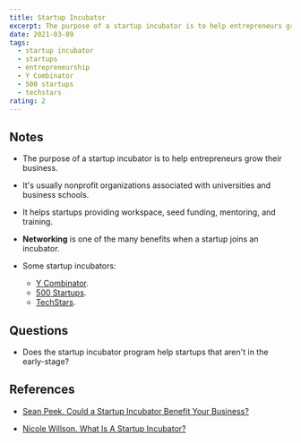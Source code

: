 ```yaml
---
title: Startup Incubator
excerpt: The purpose of a startup incubator is to help entrepreneurs grow their business.
date: 2021-03-09
tags:
  - startup incubator
  - startups
  - entrepreneurship
  - Y Combinator
  - 500 startups
  - techstars
rating: 2
---
```


## Notes

- The purpose of a startup incubator is to help entrepreneurs grow their business.

- It's usually nonprofit organizations associated with universities and business schools.

- It helps startups providing workspace, seed funding, mentoring, and training.

- **Networking** is one of the many benefits when a startup joins an incubator.

- Some startup incubators:
  - [Y Combinator](https://www.ycombinator.com/).
  - [500 Startups](https://500.co/).
  - [TechStars](https://www.techstars.com/).

## Questions

- Does the startup incubator program help startups that aren't in the early-stage?

## References

- [Sean Peek. Could a Startup Incubator Benefit Your Business?](https://www.uschamber.com/co/run/business-financing/startup-incubator)

- [Nicole Willson. What Is A Startup Incubator?](https://www.topmba.com/blog/what-startup-incubator)
